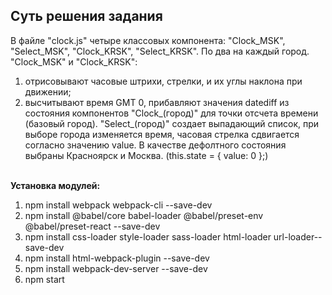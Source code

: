 ## Суть решения задания
В файле "clock.js" четыре классовых компонента: "Clock_MSK", "Select_MSK", "Clock_KRSK", "Select_KRSK". По два на каждый город.
<br>
"Clock_MSK" и "Clock_KRSK":
<br>
1. отрисовывают часовые штрихи, стрелки, и их углы наклона при движении;
2. высчитывают время GMT 0, прибавляют значения datediff из состояния компонентов "Clock_(город)" для точки отсчета времени (базовый город).
"Select_(город)" создает выпадающий список, при выборе города изменяется время, часовая стрелка сдвигается согласно значению value.
В качестве дефолтного состояния выбраны Красноярск и Москва.
(this.state = {
      value: 0
    };)

<br>
<b>Установка модулей:</b>
<br>
<ol>
<li>npm install webpack webpack-cli --save-dev</li>
<li>npm install @babel/core babel-loader @babel/preset-env @babel/preset-react --save-dev</li>
<li>npm install css-loader style-loader sass-loader html-loader url-loader--save-dev</li>
<li>npm install html-webpack-plugin --save-dev</li>
<li>npm install webpack-dev-server --save-dev</li>
<li>npm start</li>
</ol>
